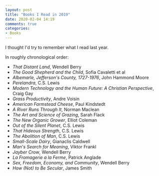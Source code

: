 ```yaml
---
layout: post
title: "Books I Read in 2019"
date: 2020-02-04 14:19
comments: true
categories:
- Books
---
```


I thought I'd try to remember what I read last year.

<!-- more -->

In roughly chronological order:

- *That Distant Land*, Wendell Berry
- *The Good Shepherd and the Child*, Sofia Cavaletti et al
- *Albemarle, Jefferson's County, 1727-1976*, John Hammond Moore
- *Perelandra*, C.S. Lewis
- *Modern Technology and the Human Future: A Christian Perspective*, Craig Gay
- *Grass Productivity*, Andre Voisin
- *American Farmstead Cheese*, Paul Kindstedt
- *A River Runs Through It*, Norman Maclean
- *The Art and Science of Grazing*, Sarah Flack
- *The New Organic Grower*, Elliot Coleman
- *Out of the Silent Planet*, C.S. Lewis
- *That Hideous Strength*, C.S. Lewis
- *The Abolition of Man*, C.S. Lewis
- *Small-Scale Dairy*, Gianaclis Caldwell
- *Man's Search for Meaning*, Viktor Frankl
- *Jayber Crow*, Wendell Berry
- *La Fromagerie a la Ferme*, Patrick Anglade
- *Sex, Freedom, Economy, and Community*, Wendell Berry
- *How (Not) to Be Secular*, James Smith
